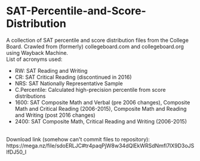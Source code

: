 # SAT-Percentile-and-Score-Distribution
A collection of SAT percentile and score distribution files from the College Board. Crawled from (formerly) collegeboard.com and collegeboard.org using Wayback Machine.
<br>
List of acronyms used:
* RW: SAT Reading and Writing
* CR: SAT Critical Reading (discontinued in 2016)
* NRS: SAT Nationally Representative Sample
* C.Percentile: Calculated high-precision percentile from score distributions
* 1600: SAT Composite Math and Verbal (pre 2006 changes), Composite Math and Critical Reading (2006-2015), Composite Math and Reading and Writing (post 2016 changes)
* 2400: SAT Composite Math, Critical Reading and Writing (2006-2015)
<br>
Download link (somehow can't commit files to repository): https://mega.nz/file/sdoERLJC#tr4paqPjW8w34dQlEkWRSdNmfl7lX9D3oJSlfDJ50_I



